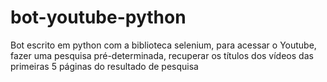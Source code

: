 # bot-youtube-python
Bot escrito em python com a biblioteca selenium, para acessar o Youtube, fazer uma pesquisa pré-determinada, recuperar os títulos dos vídeos das primeiras 5 páginas do resultado de pesquisa
